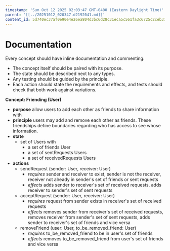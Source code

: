 ```yaml
---
timestamp: 'Sun Oct 12 2025 02:03:47 GMT-0400 (Eastern Daylight Time)'
parent: '[[../20251012_020347.d2192041.md]]'
content_id: 5d740ec37af0e90e4e26ea804d3bc6d28c31eca5c561fa3c6725c2ceb31a9ed2
---
```


# Documentation

Every concept should have inline documentation and commenting:

* The concept itself should be paired with its purpose.
* The state should be described next to any types.
* Any testing should be guided by the principle.
* Each action should state the requirements and effects, and tests should check that both work against variations.

**Concept: Friending (User)**

* **purpose** allow users to add each other as friends to share information with
* **principle** users may add and remove each other as friends. These friendships define boundaries regarding who has access to see whose information.
* **state**
  * set of Users with
    * a set of friends User
    * a set of sentRequests Users
    * a set of receivedRequests Users
* **actions**
  * sendRequest (sender: User, receiver: User)
    * *requires* sender and receiver to exist, sender is not the receiver, receiver not already in sender's set of friends or sent requests
    * *effects* adds sender to receiver's set of received requests, adds receiver to sender's set of sent requests
  * acceptRequest (sender: User, receiver: User)
    * *requires* request from sender exists in receiver's set of received requests
    * *effects* removes sender from receiver's set of received requests, removes receiver from sender's set of sent requests, adds sender to receiver's set of friends and vice versa
  * removeFriend (user: User, to\_be\_removed\_friend: User)
    * *requires* to\_be\_removed\_friend to be in user's set of friends
    * *effects* removes to\_be\_removed\_friend from user's set of friends and vice versa
